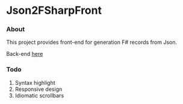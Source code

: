 # Json2FSharpFront

### About

This project provides front-end for generation F# records from Json. 

Back-end [here](https://github.com/Mefgalm/Json2FSharpBack)

### Todo
1) Syntax highlight
2) Responsive design
3) Idiomatic scrollbars
